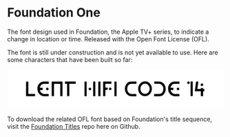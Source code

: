 # Foundation One 

The font design used in Foundation, the Apple TV+ series, to indicate a change in location or time. Released with the Open Font License (OFL).

The font is still under construction and is not yet available to use. Here are some characters that have been built so far:

<img src="samples/Foundation_One_limited_characters_sample_1.png" alt="The words LENT, HIFI, and CODE and the numbers 1 and 4 in the Foundation One font, based on the Apple TV+ series, Foundation" title="Some characters already completed in the Foundation One font" />

To download the related OFL font based on Foundation's title sequence, visit the <a href="https://github.com/rsperberg/foundation-titles-hand" title="Jump to Foundation Titles repo">Foundation Titles</a> repo here on Github.


